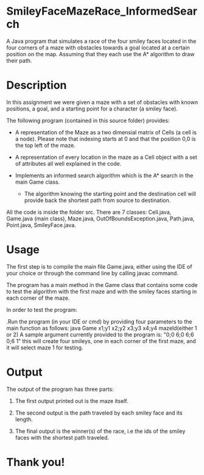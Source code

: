 # SmileyFaceMazeRace_InformedSearch
A Java program that simulates a race of the four smiley faces located in the four corners of a maze with obstacles towards a goal located at a certain position on the map. Assuming that they each use the A* algorithm to draw their path.

# Description
In this assignment we were given a maze with a set of obstacles with known positions, a goal, and a starting point
for a character (a smiley face). 

The following program (contained in this source folder) provides: 
- A representation of the Maze as a two dimensial matrix of Cells (a cell is a node). Please note that indexing starts at 0 and that
the position 0,0 is the top left of the maze.
 
- A representation of every location in the maze as a Cell object with a set of attributes all well explained in the code.

- Implements an informed search algorithm which is the A* search in the main Game class.
	- The algorithm knowing the starting point and the destination cell will provide back the shortest
	path from source to destination.

All the code is inside the folder src. There are 7 classes: Cell.java, Game.java (main class), Maze.java, OutOfBoundsException.java, 
Path.java, Point.java, SmileyFace.java.


# Usage
The first step is to compile the main file Game.java, either using the IDE of your choice or through the
command line by calling javac command.

The program has a main method in the Game class that contains some code to test the algorithm with the first maze
and with the smiley faces starting in each corner of the maze. 

In order to test the program:

.Run the program (in your IDE or cmd) by providing four parameters to the main function as follows: java Game x1;y1 x2;y2 x3;y3 x4;y4 mazeId(either 1 or 2)
A sample argument currently provided to the program is: "0;0 6;0 6;6 0;6 1" this will create four smileys, one in each corner of the first maze, and it will
select maze 1 for testing.


# Output
The output of the program has three parts:
1) The first output printed out is the maze itself.

2) The second output is the path traveled by each smiley face and its length.

3) The final output is the winner(s) of the race, i.e the ids of the smiley faces with the shortest path traveled.


# Thank you!
